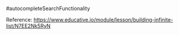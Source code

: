 #autocompleteSearchFunctionality

Reference: https://www.educative.io/module/lesson/building-infinite-list/N7EE2Nk5RyN
